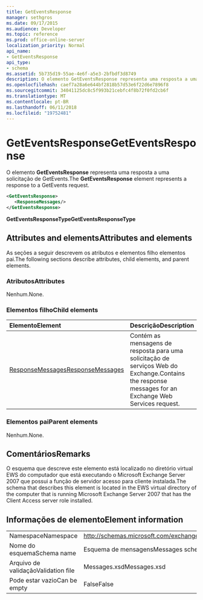 ```yaml
---
title: GetEventsResponse
manager: sethgros
ms.date: 09/17/2015
ms.audience: Developer
ms.topic: reference
ms.prod: office-online-server
localization_priority: Normal
api_name:
- GetEventsResponse
api_type:
- schema
ms.assetid: 5b735d19-55ae-4e6f-a5e3-2bfbdf3d8749
description: O elemento GetEventsResponse representa uma resposta a uma solicitação de GetEvents.
ms.openlocfilehash: caef7a28a6e644bf2818b57d53e6f22d6e7896f8
ms.sourcegitcommit: 34041125dc8c5f993b21cebfc4f8b72f0fd2cb6f
ms.translationtype: MT
ms.contentlocale: pt-BR
ms.lasthandoff: 06/11/2018
ms.locfileid: "19752481"
---
```

# <a name="geteventsresponse"></a><span data-ttu-id="56fa6-103">GetEventsResponse</span><span class="sxs-lookup"><span data-stu-id="56fa6-103">GetEventsResponse</span></span>

<span data-ttu-id="56fa6-104">O elemento **GetEventsResponse** representa uma resposta a uma solicitação de GetEvents.</span><span class="sxs-lookup"><span data-stu-id="56fa6-104">The **GetEventsResponse** element represents a response to a GetEvents request.</span></span> 
  
```xml
<GetEventsResponse>
   <ResponseMessages/>
</GetEventsResponse>
```

 <span data-ttu-id="56fa6-105">**GetEventsResponseType**</span><span class="sxs-lookup"><span data-stu-id="56fa6-105">**GetEventsResponseType**</span></span>
## <a name="attributes-and-elements"></a><span data-ttu-id="56fa6-106">Attributes and elements</span><span class="sxs-lookup"><span data-stu-id="56fa6-106">Attributes and elements</span></span>

<span data-ttu-id="56fa6-107">As seções a seguir descrevem os atributos e elementos filho elementos pai.</span><span class="sxs-lookup"><span data-stu-id="56fa6-107">The following sections describe attributes, child elements, and parent elements.</span></span>
  
### <a name="attributes"></a><span data-ttu-id="56fa6-108">Atributos</span><span class="sxs-lookup"><span data-stu-id="56fa6-108">Attributes</span></span>

<span data-ttu-id="56fa6-109">Nenhum.</span><span class="sxs-lookup"><span data-stu-id="56fa6-109">None.</span></span>
  
### <a name="child-elements"></a><span data-ttu-id="56fa6-110">Elementos filho</span><span class="sxs-lookup"><span data-stu-id="56fa6-110">Child elements</span></span>

|<span data-ttu-id="56fa6-111">**Elemento**</span><span class="sxs-lookup"><span data-stu-id="56fa6-111">**Element**</span></span>|<span data-ttu-id="56fa6-112">**Descrição**</span><span class="sxs-lookup"><span data-stu-id="56fa6-112">**Description**</span></span>|
|:-----|:-----|
|[<span data-ttu-id="56fa6-113">ResponseMessages</span><span class="sxs-lookup"><span data-stu-id="56fa6-113">ResponseMessages</span></span>](responsemessages.md) <br/> |<span data-ttu-id="56fa6-114">Contém as mensagens de resposta para uma solicitação de serviços Web do Exchange.</span><span class="sxs-lookup"><span data-stu-id="56fa6-114">Contains the response messages for an Exchange Web Services request.</span></span>  <br/> |
   
### <a name="parent-elements"></a><span data-ttu-id="56fa6-115">Elementos pai</span><span class="sxs-lookup"><span data-stu-id="56fa6-115">Parent elements</span></span>

<span data-ttu-id="56fa6-116">Nenhum.</span><span class="sxs-lookup"><span data-stu-id="56fa6-116">None.</span></span>
  
## <a name="remarks"></a><span data-ttu-id="56fa6-117">Comentários</span><span class="sxs-lookup"><span data-stu-id="56fa6-117">Remarks</span></span>

<span data-ttu-id="56fa6-118">O esquema que descreve este elemento está localizado no diretório virtual EWS do computador que está executando o Microsoft Exchange Server 2007 que possui a função de servidor acesso para cliente instalada.</span><span class="sxs-lookup"><span data-stu-id="56fa6-118">The schema that describes this element is located in the EWS virtual directory of the computer that is running Microsoft Exchange Server 2007 that has the Client Access server role installed.</span></span>
  
## <a name="element-information"></a><span data-ttu-id="56fa6-119">Informações de elemento</span><span class="sxs-lookup"><span data-stu-id="56fa6-119">Element information</span></span>

|||
|:-----|:-----|
|<span data-ttu-id="56fa6-120">Namespace</span><span class="sxs-lookup"><span data-stu-id="56fa6-120">Namespace</span></span>  <br/> |http://schemas.microsoft.com/exchange/services/2006/messages  <br/> |
|<span data-ttu-id="56fa6-121">Nome do esquema</span><span class="sxs-lookup"><span data-stu-id="56fa6-121">Schema name</span></span>  <br/> |<span data-ttu-id="56fa6-122">Esquema de mensagens</span><span class="sxs-lookup"><span data-stu-id="56fa6-122">Messages schema</span></span>  <br/> |
|<span data-ttu-id="56fa6-123">Arquivo de validação</span><span class="sxs-lookup"><span data-stu-id="56fa6-123">Validation file</span></span>  <br/> |<span data-ttu-id="56fa6-124">Messages.xsd</span><span class="sxs-lookup"><span data-stu-id="56fa6-124">Messages.xsd</span></span>  <br/> |
|<span data-ttu-id="56fa6-125">Pode estar vazio</span><span class="sxs-lookup"><span data-stu-id="56fa6-125">Can be empty</span></span>  <br/> |<span data-ttu-id="56fa6-126">False</span><span class="sxs-lookup"><span data-stu-id="56fa6-126">False</span></span>  <br/> |
   

